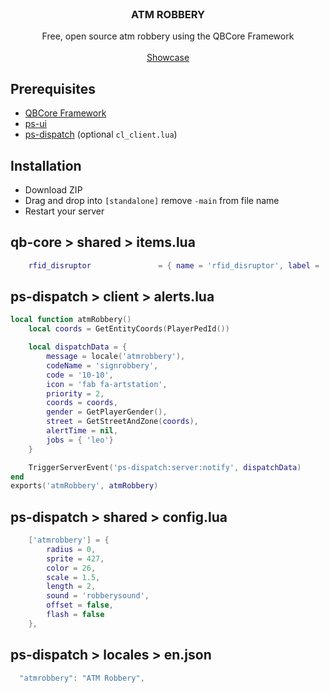 <br />
  <h3 align="center">ATM ROBBERY</h3>

  <p align="center">
    Free, open source atm robbery using the QBCore Framework
    <br />
    <br />
    <a href="https://youtu.be/MQqkcDOHATU">Showcase</a>
  </p>
</p>

## Prerequisites

* [QBCore Framework](https://github.com/qbcore-framework)
* [ps-ui](https://github.com/Project-Sloth/ps-ui)
* [ps-dispatch](https://github.com/Project-Sloth/ps-dispatch) (optional `cl_client.lua`)

## Installation

* Download ZIP
* Drag and drop into `[standalone]` remove `-main` from file name
* Restart your server

## qb-core > shared > items.lua
```lua
    rfid_disruptor               = { name = 'rfid_disruptor', label = 'RFID Disruptor', weight = 2000, type = 'item', image = 'rfid_disruptor.png', unique = false, useable = false, shouldClose = true, combinable = nil, description = 'A Disruptor used to breach ATM firewalls' },
```

## ps-dispatch > client > alerts.lua
```lua
local function atmRobbery()
    local coords = GetEntityCoords(PlayerPedId())

    local dispatchData = {
        message = locale('atmrobbery'),
        codeName = 'signrobbery',
        code = '10-10',
        icon = 'fab fa-artstation',
        priority = 2,
        coords = coords,
        gender = GetPlayerGender(),
        street = GetStreetAndZone(coords),
        alertTime = nil,
        jobs = { 'leo'}
    }

    TriggerServerEvent('ps-dispatch:server:notify', dispatchData)
end
exports('atmRobbery', atmRobbery)
```

## ps-dispatch > shared > config.lua
```lua
    ['atmrobbery'] = {
        radius = 0,
        sprite = 427,
        color = 26,
        scale = 1.5,
        length = 2,
        sound = 'robberysound',
        offset = false,
        flash = false
    },
```

## ps-dispatch > locales > en.json
```lua
  "atmrobbery": "ATM Robbery",
```
